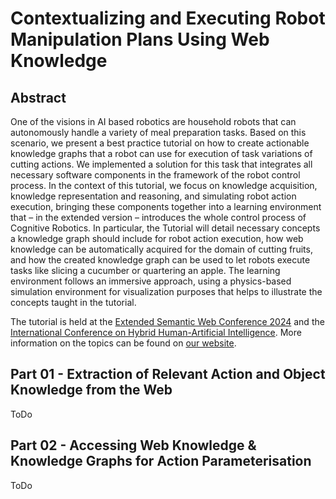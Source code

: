 # Contextualizing and Executing Robot Manipulation Plans Using Web Knowledge

## Abstract

One of the visions in AI based robotics are household robots that can autonomously handle a variety of meal preparation tasks.
Based on this scenario, we present a best practice tutorial on how to create actionable knowledge graphs that a robot can use for execution of task variations of cutting actions.
We implemented a solution for this task that integrates all necessary software components in the framework of the robot control process.
In the context of this tutorial, we focus on knowledge acquisition, knowledge representation and reasoning, and simulating robot action execution, bringing these components together into a learning environment that – in the extended version – introduces the whole control process of Cognitive Robotics.
In particular, the Tutorial will detail necessary concepts a knowledge graph should include for robot action execution, how web knowledge can be automatically acquired for the domain of cutting fruits, and how the created knowledge graph can be used to let robots execute tasks like slicing a cucumber or quartering an apple.
The learning environment follows an immersive approach, using a physics-based simulation environment for visualization purposes that helps to illustrate the concepts taught in the tutorial.

The tutorial is held at the [Extended Semantic Web Conference 2024](https://2024.eswc-conferences.org/) and the [International Conference on Hybrid Human-Artificial Intelligence](https://hhai-conference.org/2024/).
More information on the topics can be found on [our website](https://food-ninja.github.io/WebKat-MealRobot/).

## Part 01 - Extraction of Relevant Action and Object Knowledge from the Web
ToDo

## Part 02 - Accessing Web Knowledge & Knowledge Graphs for Action Parameterisation
ToDo